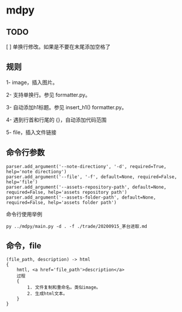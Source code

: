 # mdpy


## TODO

[ ] 单换行修改。如果是<!-- -->不要在末尾添加空格了


## 规则

1- image，插入图片。

2- 支持单换行。参见 formatter.py。

3- 自动添加h1标题。参见 insert_h1() formatter.py。

4- 遇到行首和行尾的 {}，自动添加代码范围

5- file，插入文件链接


## 命令行参数

```
parser.add_argument('--note-directiony', '-d', required=True, help='note directiony')
parser.add_argument('--file', '-f', default=None, required=False, help='file')
parser.add_argument('--assets-repository-path', default=None, required=False, help='assets repository path')
parser.add_argument('--assets-folder-path', default=None, required=False, help='assets folder path')
```

命令行使用举例
```
py ../mdpy/main.py -d . -f ./trade/20200915_茅台进取.md
```

## 命令，file

```
(file_path, description) -> html
{
    hmtl, <a href='file_path'>description</a>
    过程
    {
        1. 文件复制和重命名。类似image。
        2. 生成html文本。
    }
}
```
